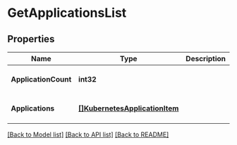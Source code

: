 # GetApplicationsList

## Properties
Name | Type | Description | Notes
------------ | ------------- | ------------- | -------------
**ApplicationCount** | **int32** |  | [optional] [default to null]
**Applications** | [**[]KubernetesApplicationItem**](KubernetesApplicationItem.md) |  | [optional] [default to null]

[[Back to Model list]](../README.md#documentation-for-models) [[Back to API list]](../README.md#documentation-for-api-endpoints) [[Back to README]](../README.md)

